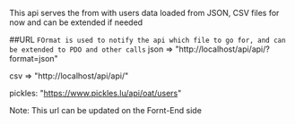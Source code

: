 This api serves the from  with users data loaded from JSON, CSV files for now and can be extended if needed

##URL
`FOrmat is used to notify the api which file to go for, and can be extended to PDO and other calls`
 json => "http://localhost/api/api/?format=json"
 
 csv => "http://localhost/api/api/"
 
 pickles: "https://www.pickles.lu/api/oat/users"


 Note: This url can be updated on the Fornt-End side